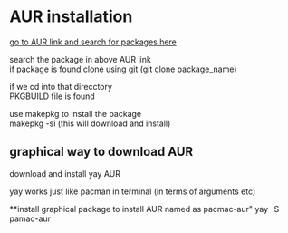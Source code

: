 # AUR installation

[go to AUR link and search for packages here](https://aur.archlinux.org/)  

search the package in above AUR link    
if package is found clone using git (git clone package_name)  

if we cd into that direcctory  
PKGBUILD file is found  

use makepkg to install the package  
makepkg -si  (this will download and install)

## graphical way to download AUR  
download and install yay AUR  

yay works just like pacman in terminal (in terms of arguments etc)  

**install graphical package to install AUR named as pacmac-aur"
yay -S pamac-aur

